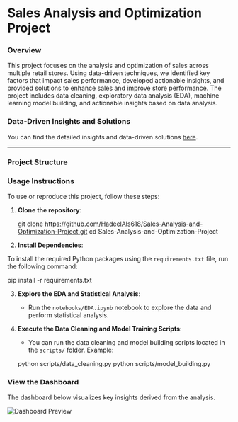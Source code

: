 
# **Sales Analysis and Optimization Project**

### **Overview**
This project focuses on the analysis and optimization of sales across multiple retail stores. Using data-driven techniques, we identified key factors that impact sales performance, developed actionable insights, and provided solutions to enhance sales and improve store performance. The project includes data cleaning, exploratory data analysis (EDA), machine learning model building, and actionable insights based on data analysis.

### **Data-Driven Insights and Solutions**
You can find the detailed insights and data-driven solutions [here](documents/Data_driven_solution/Insights.md).

---

### **Project Structure**



### **Usage Instructions**

To use or reproduce this project, follow these steps:

1. **Clone the repository**:

   git clone https://github.com/HadeelAls618/Sales-Analysis-and-Optimization-Project.git
   cd Sales-Analysis-and-Optimization-Project

2. **Install Dependencies**:

To install the required Python packages using the `requirements.txt` file, run the following command:

pip install -r requirements.txt


3. **Explore the EDA and Statistical Analysis**:
   - Run the `notebooks/EDA.ipynb` notebook to explore the data and perform statistical analysis.

4. **Execute the Data Cleaning and Model Training Scripts**:
   - You can run the data cleaning and model building scripts located in the `scripts/` folder. Example:
   
   python scripts/data_cleaning.py
   python scripts/model_building.py

### **View the Dashboard**

The dashboard below visualizes key insights derived from the analysis.

![Dashboard Preview](documents/Dashboard/dashboard.png)



